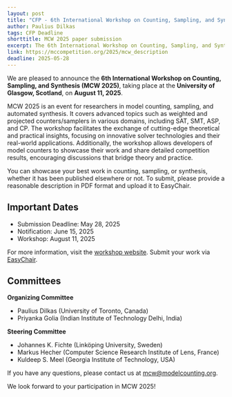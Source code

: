 ```yaml
---
layout: post
title: "CFP - 6th International Workshop on Counting, Sampling, and Synthesis"
author: Paulius Dilkas
tags: CFP Deadline
shorttitle: MCW 2025 paper submission
excerpt: The 6th International Workshop on Counting, Sampling, and Synthesis (MCW 2025) will be held in Glasgow, UK, featuring talks on all aspects of model counting, sampling, and automated synthesis.
link: https://mccompetition.org/2025/mcw_description
deadline: 2025-05-28
---
```


We are pleased to announce the **6th International Workshop on Counting, Sampling, and Synthesis (MCW 2025)**, taking place at the **University of Glasgow, Scotland**, on **August 11, 2025**.

MCW 2025 is an event for researchers in model counting, sampling, and automated synthesis. It covers advanced topics such as weighted and projected counters/samplers in various domains, including SAT, SMT, ASP, and CP. The workshop facilitates the exchange of cutting-edge theoretical and practical insights, focusing on innovative solver technologies and their real-world applications. Additionally, the workshop allows developers of model counters to showcase their work and share detailed competition results, encouraging discussions that bridge theory and practice.

You can showcase your best work in counting, sampling, or synthesis, whether it has been published elsewhere or not. To submit, please provide a reasonable description in PDF format and upload it to EasyChair.

## Important Dates

- Submission Deadline: May 28, 2025
- Notification: June 15, 2025
- Workshop: August 11, 2025

For more information, visit the [workshop website](https://mccompetition.org/2025/mcw_description). Submit your work via [EasyChair](https://easychair.org/conferences/?conf=mcw2025).

## Committees

**Organizing Committee**
- Paulius Dilkas (University of Toronto, Canada)
- Priyanka Golia (Indian Institute of Technology Delhi, India)

**Steering Committee**
- Johannes K. Fichte (Linköping University, Sweden)
- Markus Hecher (Computer Science Research Institute of Lens, France)
- Kuldeep S. Meel (Georgia Institute of Technology, USA)

If you have any questions, please contact us at [mcw@modelcounting.org](mailto:mcw@modelcounting.org).

We look forward to your participation in MCW 2025!
